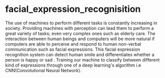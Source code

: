 # facial_expression_recognisition
The use of machines to perform different tasks is constantly increasing in society. Providing machines with perception can lead them to perform a great variety of tasks; even very complex ones such as elderly care. The interaction between human beings and computers will be more natural if computers are able to perceive and respond to human non-verbal communication such as facial expressions.  This facial expression recognition system can detect human smile and differentiates whether a person is happy or sad . Training our machine to classify between different kind of expressions through one of a deep learning's algorithm i.e CNN(Convolutional Neural Network).
